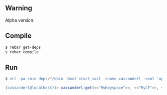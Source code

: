## Warning
Alpha version.

## Compile

```bash
$ rebar get-deps
$ rebar compile
```
## Run

```erlang
$ erl -pa ebin deps/*/ebin -boot start_sasl -sname cassanderl -eval 'application:start(cassanderl).'

(cassanderl@localhost)1> cassanderl:get(<<"MyKeyspace">>, <<"MyCF">>, <<"Key">>, <<"Column">>).
```
